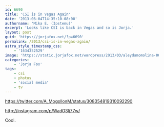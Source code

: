 ```yaml
---
id: 6690
title: 'CSI is in Vegas Again'
date: '2013-03-04T14:35:10-08:00'
authorname: 'Mika E. (Ipstenu)'
excerpt: 'Looks like CSI is back in Vegas and so is Jorja.'
layout: post
guid: 'https://jorjafox.net/?p=6690'
permalink: /2013/csi-is-in-vegas-again/
astra_style_timestamp_css:
    - '1634352529'
image: 'https://static.jorjafox.net/wordpress/2013/03/aleydamomolina-001.jpg'
categories:
    - 'Jorja Fox'
tags:
    - csi
    - photos
    - 'social media'
    - tv
---
```


https://twitter.com/A_MogollonM/status/308354819310092290

http://instagram.com/p/WadO3lj77w/

Cool.
